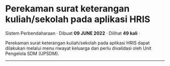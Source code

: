 Perekaman surat keterangan kuliah/sekolah pada aplikasi HRIS
============================================================

Sistem Perbendaharaan · Dibuat **09 JUNE 2022** · Dilihat **49 kali** ·

Perekaman surat keterangan kuliah/sekolah pada aplikasi HRIS dapat dilakukan melalui menu riwayat keluarga dan perlu divalidasi oleh Unit Pengelola SDM (UPSDM).  

  
  
  

* * *